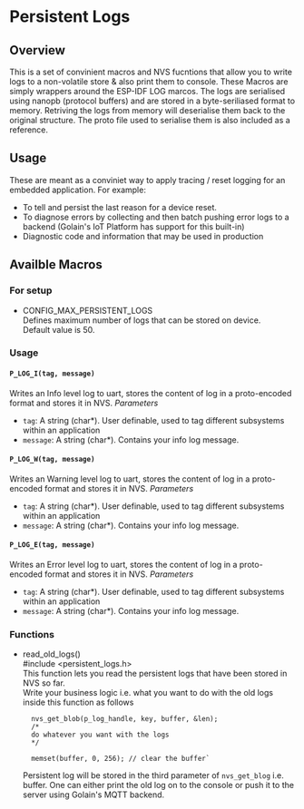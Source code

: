 # Persistent Logs

## Overview
This is a set of convinient macros and NVS fucntions that allow you to write logs to a non-volatile store & also print them to console.
These Macros are simply wrappers around the ESP-IDF LOG marcos.
The logs are serialised using nanopb (protocol buffers) and are stored in a byte-seriliased format to memory.
Retriving the logs from memory will deserialise them back to the original structure. The proto file used to serialise them is also included as a reference.

## Usage
These are meant as a conviniet way to apply tracing / reset logging for an embedded application.
For example:
- To tell and persist the last reason for a device reset.
- To diagnose errors by collecting and then batch pushing error logs to a backend (Golain's IoT Platform has support for this built-in)
- Diagnostic code and information that may be used in production

## Availble Macros
 
### For setup
- CONFIG_MAX_PERSISTENT_LOGS  
    Defines maximum number of logs that can be stored on device.  
    Default value is 50.
  
### Usage

#### `P_LOG_I(tag, message)`    
Writes an Info level log to uart, stores the content of log in a proto-encoded format and stores it in NVS.
*Parameters*
- `tag`: A string (char*). User definable, used to tag different subsystems within an application   
- `message`: A string (char*). Contains your info log message.  


#### `P_LOG_W(tag, message)`    
Writes an Warning level log to uart, stores the content of log in a proto-encoded format and stores it in NVS.
*Parameters*
- `tag`: A string (char*). User definable, used to tag different subsystems within an application   
- `message`: A string (char*). Contains your info log message.  


#### `P_LOG_E(tag, message)`    
Writes an Error level log to uart, stores the content of log in a proto-encoded format and stores it in NVS.
*Parameters*
- `tag`: A string (char*). User definable, used to tag different subsystems within an application   
- `message`: A string (char*). Contains your info log message.  



### Functions  

- read_old_logs()  
    #include <persistent_logs.h>  
    This function lets you read the persistent logs that have been stored in NVS so far.  
    Write your business logic i.e. what you want to do with the old logs inside this function as follows  
            
        
        nvs_get_blob(p_log_handle, key, buffer, &len);
        /*
        do whatever you want with the logs
        */

        memset(buffer, 0, 256); // clear the buffer`
    
    Persistent log will be stored in the third parameter of `nvs_get_blog` i.e. buffer. One can either print the old log on to the console or push it to the server using Golain's MQTT backend.


